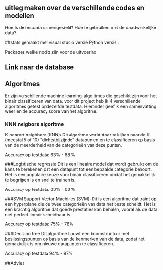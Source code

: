 ## uitleg maken over de verschillende codes en modellen

Hoe is de testdata samengesteld?
Hoe te gebruiken met de daadwerkelijke data?

##stats
gemaakt met visual studio 
versie
Python versie.. 

Packages welke nodig zijn voor de uitvoering

## Link naar de database


## Algoritmes
Er zijn verschillende machine learning-algoritmes die geschikt zijn voor het binair classificeren van data.
voor dit project heb ik 4 verschillende algoritmes getest opdezelfde testdata. Hieronder geef ik een samenvatting weer en de accuracy score van het algoritme.

### KNN neigbors algoritme
K-nearest neighbors (KNN): Dit algoritme werkt door te kijken naar de K (meestal 5 of 10) "dichtstbijzijnde" datapunten
en te classificeren op basis van de meerderheid van de categorieën van deze punten.

Accuracy op testdata: 63% - 68 %

###Logistische regressie
Dit is een lineaire model dat wordt gebruikt om de kans te berekenen dat een datapunt tot een bepaalde categorie behoort.
Het is een populaire keuze voor binair classificeren omdat het gemakkelijk te begrijpen is en snel te trainen is.

Accuracy op testdata: 63% - 68 %

###SVM
Support Vector Machines (SVM): Dit is een algoritme dat traint op een hyperplane die de twee categorieën van data het beste scheidt. 
Het is een krachtig algoritme dat goede prestaties kan behalen, vooral als de data niet perfect lineair scheidbaar is.

Accuracy op testdata: 75% - 78%

###Decision tree
Dit algoritme bouwt een boomstructuur met beslissingspunten op basis van de kenmerken van de data, 
zodat het gemakkelijk is om nieuwe datapunten te classificeren.

Accuracy op testdata 94% - 97%

##Advies



